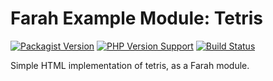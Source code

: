 Farah Example Module: Tetris
============================
[![Packagist Version](https://img.shields.io/packagist/v/slothsoft/tetris)](https://packagist.org/packages/slothsoft/tetris)
[![PHP Version Support](https://img.shields.io/packagist/php-v/slothsoft/tetris)](https://www.php.net/)
[![Build Status](https://travis-ci.com/Faulo/slothsoft-tetris.svg?branch=master)](https://travis-ci.com/Faulo/slothsoft-tetris)

Simple HTML implementation of tetris, as a Farah module.